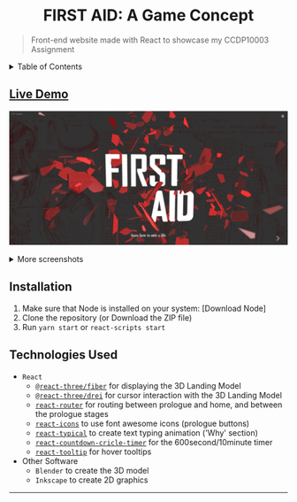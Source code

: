 <h1 align="center"> FIRST AID: A Game Concept </h1>

> Front-end website made with React to showcase my CCDP10003 Assignment

<details>
<summary>Table of Contents</summary>

- [Live Demo](#live-demo)
- [Installation](#installation)
- [Technologies Used](#technologies-used)

</details>

## [Live Demo](https://firstaidgameconcept.netlify.app/)
![](/images/2021-09-04-12-49-37.png)

<details>
<summary>More screenshots</summary>

![](/images/2021-09-04-12-50-20.png)
![](/images/2021-09-04-12-50-48.png)

</details>


## Installation
1. Make sure that Node is installed on your system: [Download Node]
2. Clone the repository (or Download the ZIP file)
3. Run `yarn start` or `react-scripts start`

## Technologies Used
- `React`
  - [`@react-three/fiber`](https://docs.pmnd.rs/react-three-fiber/getting-started/introduction) for displaying the 3D Landing Model
  - [`@react-three/drei`](https://docs.pmnd.rs/drei/introduction) for cursor interaction with the 3D Landing Model
  - [`react-router`](https://reactrouter.com/web/guides/quick-start) for routing between prologue and home, and between the prologue stages
  - [`react-icons`](https://react-icons.github.io/react-icons) to use font awesome icons (prologue buttons)
  - [`react-typical`](https://github.com/catalinmiron/react-typical) to create text typing animation ('Why' section)
  - [`react-countdown-cricle-timer`](https://github.com/vydimitrov/react-countdown-circle-timer) for the 600second/10minute timer
  - [`react-tooltip`](https://github.com/wwayne/react-tooltip) for hover tooltips
- Other Software
  - `Blender` to create the 3D model
  - `Inkscape` to create 2D graphics

---
